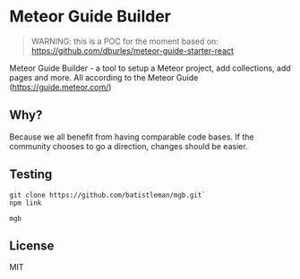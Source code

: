 # Meteor Guide Builder

> WARNING: this is a POC for the moment
> based on: https://github.com/dburles/meteor-guide-starter-react

Meteor Guide Builder - a tool to setup a Meteor project, add collections, add pages and more.
All according to the Meteor Guide (https://guide.meteor.com/)


## Why?

Because we all benefit from having comparable code bases. If the community chooses to go a direction, changes should be easier.

## Testing

    git clone https://github.com/batistleman/mgb.git`
    npm link

    mgb

## License

MIT
